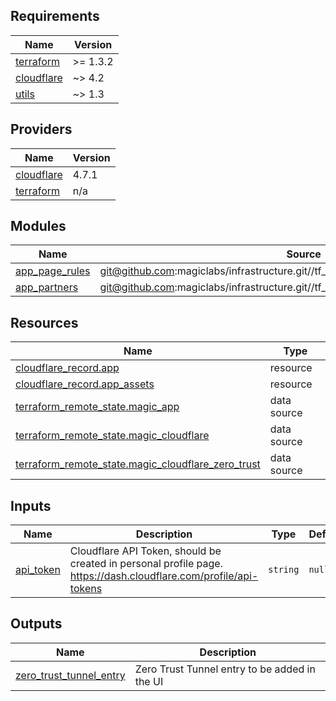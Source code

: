 <!-- BEGINNING OF PRE-COMMIT-TERRAFORM DOCS HOOK -->
## Requirements

| Name | Version |
|------|---------|
| <a name="requirement_terraform"></a> [terraform](#requirement\_terraform) | >= 1.3.2 |
| <a name="requirement_cloudflare"></a> [cloudflare](#requirement\_cloudflare) | ~> 4.2 |
| <a name="requirement_utils"></a> [utils](#requirement\_utils) | ~> 1.3 |

## Providers

| Name | Version |
|------|---------|
| <a name="provider_cloudflare"></a> [cloudflare](#provider\_cloudflare) | 4.7.1 |
| <a name="provider_terraform"></a> [terraform](#provider\_terraform) | n/a |

## Modules

| Name | Source | Version |
|------|--------|---------|
| <a name="module_app_page_rules"></a> [app\_page\_rules](#module\_app\_page\_rules) | git@github.com:magiclabs/infrastructure.git//tf_modules/cloudflare/page_rules | master |
| <a name="module_app_partners"></a> [app\_partners](#module\_app\_partners) | git@github.com:magiclabs/infrastructure.git//tf_modules/cloudflare/custom_hostname | master |

## Resources

| Name | Type |
|------|------|
| [cloudflare_record.app](https://registry.terraform.io/providers/cloudflare/cloudflare/latest/docs/resources/record) | resource |
| [cloudflare_record.app_assets](https://registry.terraform.io/providers/cloudflare/cloudflare/latest/docs/resources/record) | resource |
| [terraform_remote_state.magic_app](https://registry.terraform.io/providers/hashicorp/terraform/latest/docs/data-sources/remote_state) | data source |
| [terraform_remote_state.magic_cloudflare](https://registry.terraform.io/providers/hashicorp/terraform/latest/docs/data-sources/remote_state) | data source |
| [terraform_remote_state.magic_cloudflare_zero_trust](https://registry.terraform.io/providers/hashicorp/terraform/latest/docs/data-sources/remote_state) | data source |

## Inputs

| Name | Description | Type | Default | Required |
|------|-------------|------|---------|:--------:|
| <a name="input_api_token"></a> [api\_token](#input\_api\_token) | Cloudflare API Token, should be created in personal profile page. https://dash.cloudflare.com/profile/api-tokens | `string` | `null` | no |

## Outputs

| Name | Description |
|------|-------------|
| <a name="output_zero_trust_tunnel_entry"></a> [zero\_trust\_tunnel\_entry](#output\_zero\_trust\_tunnel\_entry) | Zero Trust Tunnel entry to be added in the UI |
<!-- END OF PRE-COMMIT-TERRAFORM DOCS HOOK -->
